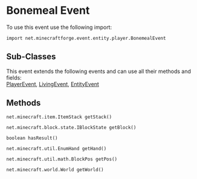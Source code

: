 # Bonemeal Event

To use this event use the following import:
```groovy:no-line-numbers
import net.minecraftforge.event.entity.player.BonemealEvent
```

## Sub-Classes
This event extends the following events and can use all their methods and fields: <br>
[PlayerEvent](player_event/player_event.md), [LivingEvent](living_event/living_event.md), [EntityEvent](entity_event/entity_event.md)

## Methods
```groovy:no-line-numbers
net.minecraft.item.ItemStack getStack()
```

```groovy:no-line-numbers
net.minecraft.block.state.IBlockState getBlock()
```

```groovy:no-line-numbers
boolean hasResult()
```

```groovy:no-line-numbers
net.minecraft.util.EnumHand getHand()
```

```groovy:no-line-numbers
net.minecraft.util.math.BlockPos getPos()
```

```groovy:no-line-numbers
net.minecraft.world.World getWorld()
```
